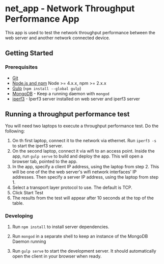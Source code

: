 # net_app - Network Throughput Performance App
This app is used to test the network throughput performance between the web server and another network connected device.

## Getting Started

### Prerequisites

- [Git](https://git-scm.com/)
- [Node.js and npm](nodejs.org) Node >= 4.x.x, npm >= 2.x.x
- [Gulp](http://gulpjs.com/) (`npm install --global gulp`)
- [MongoDB](https://www.mongodb.org/) - Keep a running daemon with `mongod`
- [iperf3](https://iperf.fr/iperf-download.php) - Iperf3 server installed on web server and iperf3 server 

## Running a throughput performance test
You will need two laptops to execute a throughput performance test. Do the following:
1. On th first laptop, connect it to the network via ethernet. Run `iperf3 -s` to start the iperf3 server. 
2. On the second laptop, connect it via wifi to an access point. Inside the app, run `gulp serve` to build and deploy the app. This will open a browser tab, pointed to the app.
3. In the app, specify a client IP address, using the laptop from step 2. This will be one of the the web server's wifi network interfaces' IP addresses. Then specify a server IP address, using the laptop from step 1.
4. Select a transport layer protocol to use. The default is TCP.
5. Click Start Test
6. The results from the test will appear after 10 seconds at the top of the table.

### Developing

1. Run `npm install` to install server dependencies.

2. Run `mongod` in a separate shell to keep an instance of the MongoDB Daemon running

3. Run `gulp serve` to start the development server. It should automatically open the client in your browser when ready.
